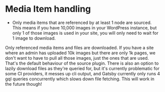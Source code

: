 # Media Item handling

- Only media items that are referenced by at least 1 node are sourced.
  This means if you have 10,000 images in your WordPress instance, but only 1 of those images is used in your site, you will only need to wait for 1 image to download.



Only referenced media items and files are downloaded. If you have a site where an admin has uploaded 10k images but there are only 1k pages, we don't want to have to pull all those images, just the ones that are used. That's the default behaviour of the source plugin. There is also an option to lazily download files as they're queried for, but it's currently problematic for some CI providers, it messes up cli output, and Gatsby currently only runs 4 gql queries concurrently which slows down file fetching. This will work in the future though!